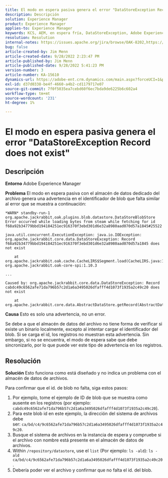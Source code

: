 ```yaml
---
title: El modo en espera pasiva genera el error "DataStoreException Record does not exist"
description: Descripción
solution: Experience Manager
product: Experience Manager
applies-to: Experience Manager
keywords: KCS, AEM, en espera fría, DataStoreException, Adobe Experience Manager, el registro no existe, error, advertencia, advertencia
resolution: Resolution
internal-notes: https://issues.apache.org/jira/browse/OAK-8202,https://jira.corp.adobe.com/browse/GRANITE-11668
bug: false
article-created-by: Jim Menn
article-created-date: 9/28/2022 2:23:47 PM
article-published-by: Jim Menn
article-published-date: 9/28/2022 5:41:23 PM
version-number: 3
article-number: KA-15610
dynamics-url: https://adobe-ent.crm.dynamics.com/main.aspx?forceUCI=1&pagetype=entityrecord&etn=knowledgearticle&id=5e521024-393f-ed11-9db1-0022480866ad
exl-id: d37d0338-be4f-4660-a4b2-cd1179717e07
source-git-commit: 7f0f5035ea7cebd60f6ec7bda9de6225b6c602a4
workflow-type: tm+mt
source-wordcount: '231'
ht-degree: 1%

---
```


# El modo en espera pasiva genera el error &quot;DataStoreException Record does not exist&quot;

## Descripción


<b>Entorno</b>
Adobe Experience Manager

<b>Problema</b>
El modo en espera pasiva con el almacén de datos dedicado del archivo genera una advertencia en el identificador de blob que falta similar al error que se muestra a continuación:


```
*WARN* standby-run-1 org.apache.jackrabbit.oak.plugins.blob.datastore.DataStoreBlobStore Error occurred while loading bytes from steam while fetching for id f68a92b34779bbd194184251ec916370f3ebd301d6e32a8980aad070d57a1845#25522

java.util.concurrent.ExecutionException: java.io.IOException: org.apache.jackrabbit.core.data.DataStoreException: Record f68a92b34779bbd194184251ec916370f3ebd301d6e32a8980aad070d57a1845 does not exist

    at org.apache.jackrabbit.oak.cache.CacheLIRS$Segment.load(CacheLIRS.java:1017) org.apache.jackrabbit.oak-core-spi:1.10.3

...

Caused by: org.apache.jackrabbit.core.data.DataStoreException: Record cabdc49c6562afe71da796b57c2d1a6a3495026dfafff4d1073f1935a2c49c20 does not exist

    at org.apache.jackrabbit.core.data.AbstractDataStore.getRecord(AbstractDataStore.java:59)
```


<b>Causa</b>
Esto es solo una advertencia, no un error.

Se debe a que el almacén de datos del archivo no tiene forma de verificar si existe un binario localmente, excepto al intentar cargar el identificador del blob.
Si se carga el id, los registros no muestran esta advertencia.
Sin embargo, si no se encuentra, el modo de espera sabe que debe sincronizarlo, por lo que puede ver este tipo de advertencia en los registros.


## Resolución


<b>Solución</b>
Esto funciona como está diseñado y no indica un problema con el almacén de datos de archivos.

Para confirmar que el id. de blob no falta, siga estos pasos:

1. Por ejemplo, tome el ejemplo de ID de blob que se muestra como ausente en los registros (por ejemplo: `cabdc49c6562afe71da796b57c2d1a6a3495026dfafff4d1073f1935a2c49c20`).
2. Para este blob id en este ejemplo, la dirección del sistema de archivos debe ser: `ca/bd/c4/9c6562afe71da796b57c2d1a6a3495026dfafff4d1073f1935a2c49c20`.
3. Busque el sistema de archivos en la instancia de espera y compruebe si el archivo con nombre está presente en el almacén de datos de archivos.
4. Within `/repository/datastore`, use el `list` (Por ejemplo: `ls -ald`): `ls -ald ca/bd/c4/9c6562afe71da796b57c2d1a6a3495026dfafff4d1073f1935a2c49c20`.
5. Debería poder ver el archivo y confirmar que no falta el id. del blob.
